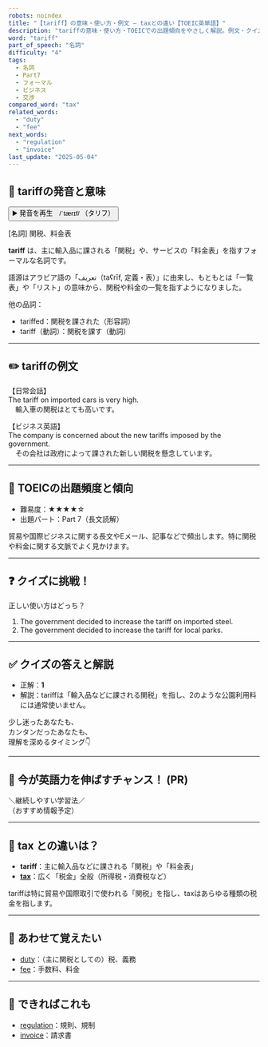 ```yaml
---
robots: noindex
title: "【tariff】の意味・使い方・例文 ― taxとの違い【TOEIC英単語】"
description: "tariffの意味・使い方・TOEICでの出題傾向をやさしく解説。例文・クイズ付きでtaxとの違いもわかりやすく学べます。"
word: "tariff"
part_of_speech: "名詞"
difficulty: "4"
tags:
  - 名詞
  - Part7
  - フォーマル
  - ビジネス
  - 交渉
compared_word: "tax"
related_words:
  - "duty"
  - "fee"
next_words:
  - "regulation"
  - "invoice"
last_update: "2025-05-04"
---
```


## 🔰 tariffの発音と意味

<button class="play-audio" onclick="playTTS('tariff')">
  <span class="play-audio-main">
    ▶️ 発音を再生　/ˈtærɪf/
  </span>
  <span class="play-audio-sub">
    （タリフ）
  </span>
</button>

[名詞] 関税、料金表

**tariff** は、主に輸入品に課される「関税」や、サービスの「料金表」を指すフォーマルな名詞です。

語源はアラビア語の「تعريف（taʕrīf, 定義・表）」に由来し、もともとは「一覧表」や「リスト」の意味から、関税や料金の一覧を指すようになりました。

他の品詞：  
- tariffed：関税を課された（形容詞）
- tariff（動詞）：関税を課す（動詞）

---

## ✏️ tariffの例文

【日常会話】  
The tariff on imported cars is very high.  
　輸入車の関税はとても高いです。

【ビジネス英語】  
The company is concerned about the new tariffs imposed by the government.  
　その会社は政府によって課された新しい関税を懸念しています。

---

## 🎯 TOEICの出題頻度と傾向

- 難易度：★★★★☆
- 出題パート：Part 7（長文読解）

貿易や国際ビジネスに関する長文やEメール、記事などで頻出します。特に関税や料金に関する文脈でよく見かけます。

---

## ❓ クイズに挑戦！

正しい使い方はどっち？

1. The government decided to increase the tariff on imported steel.  
2. The government decided to increase the tariff for local parks.

---

## ✅ クイズの答えと解説

- 正解：**1**
- 解説：tariffは「輸入品などに課される関税」を指し、2のような公園利用料には通常使いません。

少し迷ったあなたも、  
カンタンだったあなたも、  
理解を深めるタイミング👇️

---

## 🚀 今が英語力を伸ばすチャンス！ (PR)

<div class="info-center">
＼継続しやすい学習法／<br>  
（おすすめ情報予定）
</div>

---

## 🤔  tax との違いは？

- **tariff**：主に輸入品などに課される「関税」や「料金表」
- **[tax](/word/tax)**：広く「税金」全般（所得税・消費税など）

tariffは特に貿易や国際取引で使われる「関税」を指し、taxはあらゆる種類の税金を指します。

---

## 🧩 あわせて覚えたい

- [duty](/word/duty)：（主に関税としての）税、義務
- [fee](/word/fee)：手数料、料金

---

## 📖 できればこれも

- [regulation](/word/regulation)：規則、規制
- [invoice](/word/invoice)：請求書

<!-- cvid: aid07_bid09 -->
